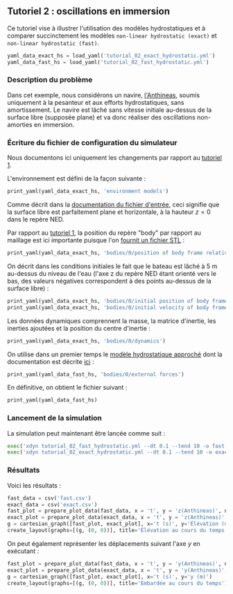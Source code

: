 ## Tutoriel 2 : oscillations en immersion

Ce tutoriel vise à illustrer l'utilisation des modèles hydrostatiques et à
comparer succinctement les modèles `non-linear hydrostatic (exact)` et
`non-linear hydrostatic (fast)`.

```python echo=False, results='raw'
yaml_data_exact_hs = load_yaml('tutorial_02_exact_hydrostatic.yml')
yaml_data_fast_hs = load_yaml('tutorial_02_fast_hydrostatic.yml')
```

### Description du problème
Dans cet exemple, nous considérons un navire,
[l'Anthineas](http://www.marinetraffic.com/en/ais/details/ships/228367000/vessel:ANTHINEAS),
soumis uniquement à la pesanteur et aux efforts hydrostatiques, sans
amortissement. Le navire est lâché sans vitesse initiale au-dessus de la
surface libre (supposée plane) et va donc réaliser des oscillations
non-amorties en immersion.

### Écriture du fichier de configuration du simulateur

Nous documentons ici uniquement les changements par rapport au
[tutoriel 1](#tutoriel-1-chute-libre).

L'environnement est défini de la façon suivante :

```python echo=False, results='raw'
print_yaml(yaml_data_exact_hs, 'environment models')
```

Comme décrit dans la [documentation du fichier
d'entrée](#absence-de-houle), ceci signifie que la
surface libre est parfaitement plane et horizontale, à la hauteur $z=0$ dans le
repère NED.

Par rapport au [tutoriel 1](#tutoriel-1-chute-libre), la
position du repère "body" par rapport au maillage est ici importante puisque
l'on [fournit un fichier STL](#d%C3%A9finition-du-fichier-de-maillage) :

```python echo=False, results='raw'
print_yaml(yaml_data_exact_hs, 'bodies/0/position of body frame relative to mesh')
```

On décrit dans les conditions initiales le fait que le bateau est lâché à 5 m
au-dessus du niveau de l'eau (l'axe z du repère NED étant orienté vers le bas,
des valeurs négatives correspondent à des points au-dessus de la surface libre)
:

```python echo=False, results='raw'
print_yaml(yaml_data_exact_hs, 'bodies/0/initial position of body frame relative to NED')
print_yaml(yaml_data_exact_hs, 'bodies/0/initial velocity of body frame relative to NED')
```

Les données dynamiques comprennent la masse, la matrice d'inertie, les inerties
ajoutées et la position du centre d'inertie :

```python echo=False, results='raw'
print_yaml(yaml_data_exact_hs, 'bodies/0/dynamics')
```

On utilise dans un premier temps le [modèle hydrostatique
approché](#calcul-du-moment) dont la
documentation est décrite
[ici](#hydrostatique-non-lin%C3%A9aire) :


```python echo=False, results='raw'
print_yaml(yaml_data_fast_hs, 'bodies/0/external forces')
```

En définitive, on obtient le fichier suivant :

```python echo=False, results='raw'
print_yaml(yaml_data_fast_hs)
```

### Lancement de la simulation

La simulation peut maintenant être lancée comme suit :

```python echo=False, results='raw'
exec('xdyn tutorial_02_fast_hydrostatic.yml --dt 0.1 --tend 10 -o fast.csv')
exec('xdyn tutorial_02_exact_hydrostatic.yml --dt 0.1 --tend 10 -o exact.csv')
```

### Résultats

Voici les résultats :

```python echo=False, results='raw'
fast_data = csv('fast.csv')
exact_data = csv('exact.csv')
fast_plot = prepare_plot_data(fast_data, x = 't', y = 'z(Anthineas)', name='Modèle hydrostatique rapide')
exact_plot = prepare_plot_data(exact_data, x = 't', y = 'z(Anthineas)', name='Modèle hydrostatique exact')
g = cartesian_graph([fast_plot, exact_plot], x='t (s)', y='Élévation (m)')
create_layout(graphs=[(g, (0, 0))], title='Élévation au cours du temps')
```

On peut également représenter les déplacements suivant l'axe $y$ en exécutant :

```python echo=True, results='raw'
fast_plot = prepare_plot_data(fast_data, x = 't', y = 'y(Anthineas)', name='Modèle hydrostatique rapide')
exact_plot = prepare_plot_data(exact_data, x = 't', y = 'y(Anthineas)', name='Modèle hydrostatique exact')
g = cartesian_graph([fast_plot, exact_plot], x='t (s)', y='y (m)')
create_layout(graphs=[(g, (0, 0))], title='Embardée au cours du temps')
```
